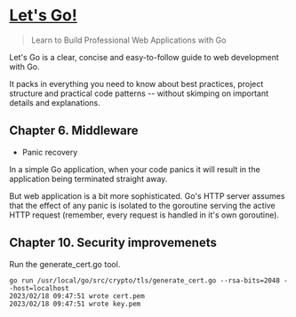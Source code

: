 # [Let's Go!](https://lets-go.alexedwards.net/)

> Learn to Build Professional Web Applications with Go

Let's Go is a clear, concise and easy-to-follow guide to web development with Go.

It packs in everything you need to know about best practices, project structure
and practical code patterns -- without skimping on important details and explanations.


## Chapter 6. Middleware

* Panic recovery

In a simple Go application, when your code panics it will result in the application being terminated straight away.

But web application is a bit more sophisticated. Go's HTTP server assumes that the effect of any panic is isolated to the goroutine serving the active HTTP request (remember, every request is handled in it's own goroutine).


## Chapter 10. Security improvemenets

Run the generate_cert.go tool.
```
go run /usr/local/go/src/crypto/tls/generate_cert.go --rsa-bits=2048 --host=localhost
2023/02/18 09:47:51 wrote cert.pem
2023/02/18 09:47:51 wrote key.pem
```
